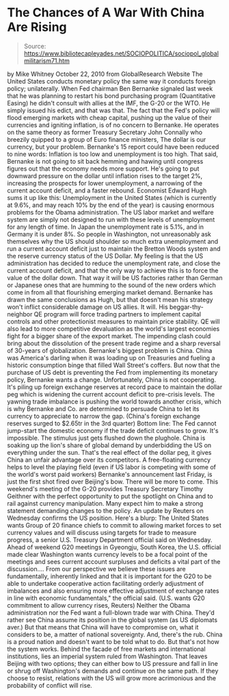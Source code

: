 # The Chances of A War With China Are Rising

> Source: https://www.bibliotecapleyades.net/SOCIOPOLITICA/sociopol_globalmilitarism71.htm

by Mike Whitney
October 22, 2010
from
GlobalResearch Website
The United States conducts monetary policy the same way it conducts foreign
policy; unilaterally.
When Fed chairman Ben Bernanke signaled last week that
he was planning to restart his bond purchasing program (Quantitative Easing)
he didn't consult with allies at the IMF, the G-20 or the WTO. He simply
issued his edict, and that was that.
The fact that the Fed's policy will
flood emerging markets with cheap capital, pushing up the value of their
currencies and igniting inflation, is of no concern to Bernanke.
He operates
on the same theory as former Treasury Secretary John Connally who breezily
quipped to a group of Euro finance ministers,
The dollar is our currency,
but your problem.
Bernanke's 15 report could have been reduced to nine words: Inflation is too
low and unemployment is too high.
That said, Bernanke is not going to sit
back hemming and hawing until congress figures out that the economy needs
more support. He's going to put downward pressure on the dollar until
inflation rises to the target 2%, increasing the prospects for lower
unemployment, a narrowing of the current account deficit, and a faster
rebound.
Economist Edward Hugh sums it up like this:
Unemployment in the United States (which is currently at 9.6%, and may
reach 10% by the end of the year) is causing enormous problems for the Obama
administration. The US labor market and welfare system are simply not
designed to run with these levels of unemployment for any length of time.
In
Japan the unemployment rate is 5.1%, and in Germany it is under 8%. So
people in Washington, not unreasonably ask themselves why the US should
shoulder so much extra unemployment and run a current account deficit just
to maintain the
Bretton Woods system and the reserve currency status of the
US Dollar.
My feeling is that the US administration has decided to reduce the
unemployment rate, and close the current account deficit, and that the only
way to achieve this is to force the value of the dollar down.
That way it
will be US factories rather than German or Japanese ones that are humming to
the sound of the new orders which come in from all that flourishing emerging
market demand.
Bernanke has drawn the same conclusions as Hugh, but that doesn't mean his
strategy won't inflict considerable damage on US allies. It will.
His
beggar-thy-neighbor QE program will force trading partners to implement
capital controls and other protectionist measures to maintain price
stability. QE will also lead to more competitive devaluation as the world's
largest economies fight for a bigger share of the export market.
The
impending clash could bring about the dissolution of the present trade
regime and a sharp reversal of 30-years of globalization.
Bernanke's biggest problem is China. China was America's darling when it was
loading up on Treasuries and fueling a historic consumption binge that
filled Wall Street's coffers. But now that the purchase of US debt is
preventing the Fed from implementing its monetary policy, Bernanke wants a
change.
Unfortunately, China is not cooperating. It's piling up foreign
exchange reserves at record pace to maintain the dollar peg which is
widening the current account deficit to pre-crisis levels.
The yawning trade
imbalance is pushing the world towards another crisis, which is why Bernanke
and Co. are determined to persuade China to let its currency to appreciate
to narrow the gap. (China's foreign exchange reserves surged to $2.65tr in
the 3rd quarter)
Bottom line:
The Fed cannot jump-start the domestic economy if the trade
deficit continues to grow. It's impossible. The stimulus just gets flushed
down the plughole.
China is soaking up the lion's share of global demand by
underbidding the US on everything under the sun. That's the real effect of
the dollar peg, it gives China an unfair advantage over its competitors.
A
free-floating currency helps to level the playing field (even if US labor is
competing with some of the world's worst paid workers) Bernanke's
announcement last Friday, is just the first shot fired over Beijing's bow.
There will be more to come. This weekend's meeting of the G-20 provides
Treasury Secretary Timothy Geithner with the perfect opportunity to put the
spotlight on China and to rail against currency manipulation.
Many expect
him to make a strong statement demanding changes to the policy.
An update by Reuters on Wednesday confirms the US position.
Here's a blurp:
The United States wants Group of 20 finance chiefs to commit to allowing
market forces to set currency values and will discuss using targets for
trade to measure progress, a senior U.S. Treasury Department official said
on Wednesday.
Ahead of weekend G20 meetings in Gyeongju, South Korea, the U.S. official
made clear Washington wants currency levels to be a focal point of the
meetings and sees current account surpluses and deficits a vital part of the
discussion....
From our perspective we believe these issues are fundamentally, inherently
linked and that it is important for the G20 to be able to undertake
cooperative action facilitating orderly adjustment of imbalances and also
ensuring more effective adjustment of exchange rates in line with economic
fundamentals," the official said.
(U.S. wants G20 commitment to allow
currency rises, Reuters)
Neither the
Obama administration nor the Fed want a full-blown trade war
with China.
They'd rather see China assume its position in the global
system (as US diplomats aver.) But that means that China will have to
compromise on, what it considers to be, a matter of national sovereignty.
And, there's the rub. China is a proud nation and doesn't want to be told
what to do.
But that's not how the system works. Behind the facade of free
markets and international institutions, lies an imperial system ruled from
Washington. That leaves Beijing with two options; they can either bow to US
pressure and fall in line or shrug off Washington's demands and continue on
the same path.
If they choose to resist, relations with the US will grow
more acrimonious and the probability of conflict will rise.
